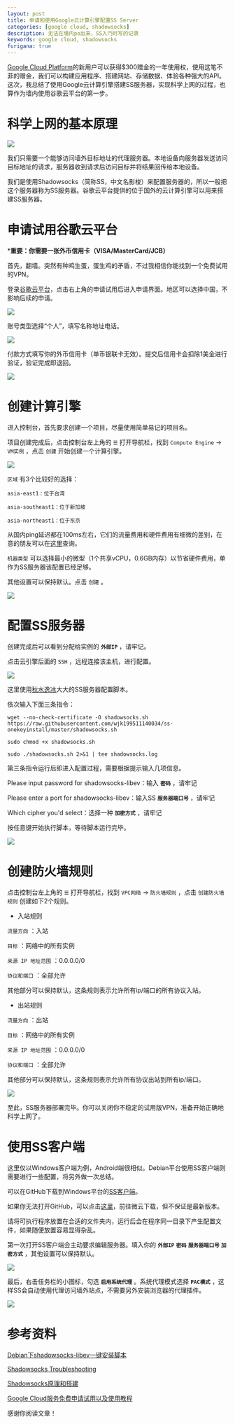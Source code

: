 ```yaml
---
layout: post
title: 申请和使用Google云计算引擎配置SS Server
categories: [google cloud, shadowsocks]
description: 无法在墙内po出来，SS入门时写的记录
keywords: google cloud, shadowsocks
furigana: true
---
```


[Google Cloud Platform](https://cloud.google.com/)的新用户可以获得$300赠金的一年使用权，使用这笔不菲的赠金，我们可以构建应用程序、搭建网站、存储数据、体验各种强大的API。这次，我总结了使用Google云计算引擎搭建SS服务器，实现科学上网的过程，也算作为墙内使用谷歌云平台的第一步。

# 科学上网的基本原理

![](/assets/images/2020-07-06-19-36-36.png)

我们只需要一个能够访问墙外目标地址的代理服务器。本地设备向服务器发送访问目标地址的请求，服务器收到请求后访问目标并将结果回传给本地设备。

我们是使用Shadowsocks（简称SS，中文名影梭）来配置服务器的，所以一般把这个服务器称为SS服务器。谷歌云平台提供的位于国外的云计算引擎可以用来搭建SS服务器。

# 申请试用谷歌云平台

***重要：你需要一张外币信用卡（VISA/MasterCard/JCB）**

首先，翻墙。突然有种鸡生蛋，蛋生鸡的矛盾，不过我相信你能找到一个免费试用的VPN。

登录[谷歌云平台](https://cloud.google.com)，点击右上角的申请试用后进入申请界面。地区可以选择中国，不影响后续的申请。

![](/assets/images/2020-07-06-19-36-51.png)

账号类型选择“个人”，填写名称地址电话。

![](/assets/images/2020-07-06-19-37-03.png)

付款方式填写你的外币信用卡（单币银联卡无效）。提交后信用卡会扣除1美金进行验证，验证完成即退回。

![](/assets/images/2020-07-06-19-37-17.png)

# 创建计算引擎

进入控制台，首先要求创建一个项目，尽量使用简单易记的项目名。

项目创建完成后，点击控制台左上角的 `☰` 打开导航栏，找到 `Compute Engine` → `VM实例` ，点击 `创建` 开始创建一个计算引擎。

![](/assets/images/2020-07-06-19-37-25.png)

`区域` 有3个比较好的选择：

``` nohighlight
asia-east1：位于台湾

asia-southeast1：位于新加坡

asia-northeast1：位于东京
```

从国内ping延迟都在100ms左右，它们的流量费用和硬件费用有细微的差别，在意的朋友可以在[这里](https://cloud.google.com/compute/pricing)查询。

`机器类型` 可以选择最小的微型（1个共享vCPU，0.6GB内存）以节省硬件费用，单作为SS服务器该配置已经足够。

其他设置可以保持默认。点击 `创建` 。

![](/assets/images/2020-07-06-19-37-31.png)

# 配置SS服务器

创建完成后可以看到分配给实例的 **`外部IP`** ，请牢记。

点击云引擎后面的 `SSH` ，远程连接该主机，进行配置。

![](/assets/images/2020-07-06-19-37-36.png)

这里使用[秋水逸冰](https://teddysun.com/358.html)大大的SS服务器配置脚本。

依次输入下面三条指令：

``` nohighlight
wget --no-check-certificate -O shadowsocks.sh https://raw.githubusercontent.com/wjk199511140034/ss-onekeyinstall/master/shadowsocks.sh

sudo chmod +x shadowsocks.sh

sudo ./shadowsocks.sh 2>&1 | tee shadowsocks.log
```

第三条指令运行后即进入配置过程，需要根据提示输入几项信息。

Please input password for shadowsocks-libev：输入 **`密码`** ，请牢记

Please enter a port for shadowsocks-libev：输入SS **`服务器端口号`** ，请牢记

Which cipher you'd select：选择一种 **`加密方式`** ，请牢记

按任意键开始执行脚本，等待脚本运行完毕。

![](/assets/images/2020-07-06-19-37-43.png)

# 创建防火墙规则

点击控制台左上角的 `☰` 打开导航栏，找到 `VPC网络` → `防火墙规则` ，点击 `创建防火墙规则` 创建如下2个规则。

* 入站规则

`流量方向` ：入站

`目标` ：网络中的所有实例

`来源 IP 地址范围` ：0.0.0.0/0

`协议和端口` ：全部允许

   其他部分可以保持默认，这条规则表示允许所有ip/端口的所有协议入站。

* 出站规则

`流量方向` ：出站

`目标` ：网络中的所有实例

`来源 IP 地址范围` ：0.0.0.0/0

`协议和端口` ：全部允许

   其他部分可以保持默认，这条规则表示允许所有协议出站到所有ip/端口。

![](/assets/images/2020-07-06-19-37-49.png)

至此，SS服务器部署完毕。你可以关闭你不稳定的试用版VPN，准备开始正确地科学上网了。

# 使用SS客户端

这里仅以Windows客户端为例，Android端很相似。Debian平台使用SS客户端则需要进行一些配置，将另外做一次总结。

可以在GitHub下载到Windows平台的[SS客户端](https://github.com/shadowsocks/shadowsocks-windows/releases)。

如果你无法打开GitHub，可以点击[这里](https://share.weiyun.com/edaa2c5f08aa5169c2be5c6a9f59662d)，前往微云下载，但不保证是最新版本。

请将可执行程序放置在合适的文件夹内，运行后会在程序同一目录下产生配置文件，如果随便放置容易显得杂乱。

第一次打开SS客户端会主动要求编辑服务器。填入你的 **`外部IP`** **`密码`** **`服务器端口号`** **`加密方式`** ，其他设置可以保持默认。

![](/assets/images/2020-07-06-19-37-57.png)

最后，右击任务栏的小图标，勾选 **`启用系统代理`** 。系统代理模式选择 **`PAC模式`** ，这样SS会自动使用代理访问墙外站点，不需要另外安装浏览器的代理插件。

![](/assets/images/2020-07-06-19-38-02.png)

# 参考资料

[Debian下shadowsocks-libev一键安装脚本](https://teddysun.com/358.html)

[Shadowsocks Troubleshooting](https://teddysun.com/399.html)

[Shadowsocks原理和搭建](http://blog.021xt.cc/archives/98)

[Google Cloud服务免费申请试用以及使用教程](https://51.ruyo.net/2144.html)

感谢你阅读文章！
